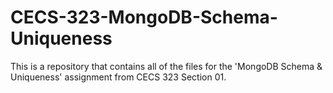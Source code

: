 # CECS-323-MongoDB-Schema-Uniqueness
This is a repository that contains all of the files for the 'MongoDB Schema &amp; Uniqueness' assignment from CECS 323 Section 01.

